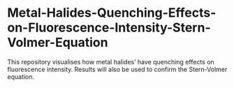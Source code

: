 # Metal-Halides-Quenching-Effects-on-Fluorescence-Intensity-Stern-Volmer-Equation
This repository visualises how metal halides’ have quenching effects on fluorescence intensity. Results will also be used to confirm the Stern-Volmer equation.
